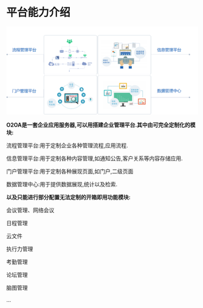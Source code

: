 # 平台能力介绍

![](../.gitbook/assets/image%20%2835%29.png)

**O2OA是一套企业应用服务器,可以用搭建企业管理平台.其中由可完全定制化的模块:**

流程管理平台:用于定制企业各种管理流程,应用流程.

信息管理平台:用于定制各种内容管理,如通知公告,客户关系等内容存储应用.

门户管理平台:用于定制各种展现页面,如门户,二级页面

数据管理中心:用于提供数据展现,统计以及检索.

**以及只能进行部分配置无法定制的开箱即用功能模块:**

会议管理、网络会议

日程管理

云文件

执行力管理

考勤管理

论坛管理

脑图管理

...

